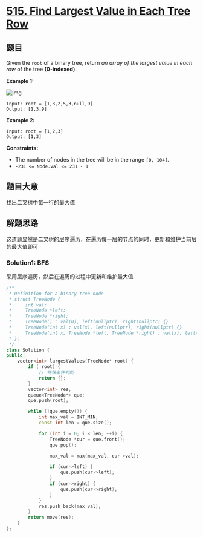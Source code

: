 # [515. Find Largest Value in Each Tree Row](https://leetcode.com/problems/find-largest-value-in-each-tree-row/)

## 题目

Given the `root` of a binary tree, return *an array of the largest value in each row* of the tree **(0-indexed)**.

 

**Example 1:**

![img](https://assets.leetcode.com/uploads/2020/08/21/largest_e1.jpg)

```
Input: root = [1,3,2,5,3,null,9]
Output: [1,3,9]
```

**Example 2:**

```
Input: root = [1,2,3]
Output: [1,3]
```

 

**Constraints:**

- The number of nodes in the tree will be in the range `[0, 104]`.
- `-231 <= Node.val <= 231 - 1`

## 题目大意

找出二叉树中每一行的最大值

## 解题思路

这道题显然是二叉树的层序遍历，在遍历每一层的节点的同时，更新和维护当前层的最大值即可

### Solution1: BFS

采用层序遍历，然后在遍历的过程中更新和维护最大值

````C++
/**
 * Definition for a binary tree node.
 * struct TreeNode {
 *     int val;
 *     TreeNode *left;
 *     TreeNode *right;
 *     TreeNode() : val(0), left(nullptr), right(nullptr) {}
 *     TreeNode(int x) : val(x), left(nullptr), right(nullptr) {}
 *     TreeNode(int x, TreeNode *left, TreeNode *right) : val(x), left(left), right(right) {}
 * };
 */
class Solution {
public:
    vector<int> largestValues(TreeNode* root) {
        if (!root) {
            // 特殊条件判断
            return {};
        }
        vector<int> res;
        queue<TreeNode*> que;
        que.push(root);

        while (!que.empty()) {
            int max_val = INT_MIN;
            const int len = que.size();

            for (int i = 0; i < len; ++i) {
                TreeNode *cur = que.front();
                que.pop();

                max_val = max(max_val, cur->val);

                if (cur->left) {
                    que.push(cur->left);
                }
                if (cur->right) {
                    que.push(cur->right);
                }
            }
            res.push_back(max_val);
        }
        return move(res);
    }
};
